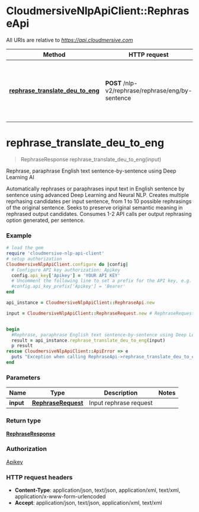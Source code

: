 # CloudmersiveNlpApiClient::RephraseApi

All URIs are relative to *https://api.cloudmersive.com*

Method | HTTP request | Description
------------- | ------------- | -------------
[**rephrase_translate_deu_to_eng**](RephraseApi.md#rephrase_translate_deu_to_eng) | **POST** /nlp-v2/rephrase/rephrase/eng/by-sentence | Rephrase, paraphrase English text sentence-by-sentence using Deep Learning AI


# **rephrase_translate_deu_to_eng**
> RephraseResponse rephrase_translate_deu_to_eng(input)

Rephrase, paraphrase English text sentence-by-sentence using Deep Learning AI

Automatically rephrases or paraphrases input text in English sentence by sentence using advanced Deep Learning and Neural NLP.  Creates multiple reprhasing candidates per input sentence, from 1 to 10 possible rephrasings of the original sentence.  Seeks to preserve original semantic meaning in rephrased output candidates.  Consumes 1-2 API calls per output rephrasing option generated, per sentence.

### Example
```ruby
# load the gem
require 'cloudmersive-nlp-api-client'
# setup authorization
CloudmersiveNlpApiClient.configure do |config|
  # Configure API key authorization: Apikey
  config.api_key['Apikey'] = 'YOUR API KEY'
  # Uncomment the following line to set a prefix for the API key, e.g. 'Bearer' (defaults to nil)
  #config.api_key_prefix['Apikey'] = 'Bearer'
end

api_instance = CloudmersiveNlpApiClient::RephraseApi.new

input = CloudmersiveNlpApiClient::RephraseRequest.new # RephraseRequest | Input rephrase request


begin
  #Rephrase, paraphrase English text sentence-by-sentence using Deep Learning AI
  result = api_instance.rephrase_translate_deu_to_eng(input)
  p result
rescue CloudmersiveNlpApiClient::ApiError => e
  puts "Exception when calling RephraseApi->rephrase_translate_deu_to_eng: #{e}"
end
```

### Parameters

Name | Type | Description  | Notes
------------- | ------------- | ------------- | -------------
 **input** | [**RephraseRequest**](RephraseRequest.md)| Input rephrase request | 

### Return type

[**RephraseResponse**](RephraseResponse.md)

### Authorization

[Apikey](../README.md#Apikey)

### HTTP request headers

 - **Content-Type**: application/json, text/json, application/xml, text/xml, application/x-www-form-urlencoded
 - **Accept**: application/json, text/json, application/xml, text/xml



